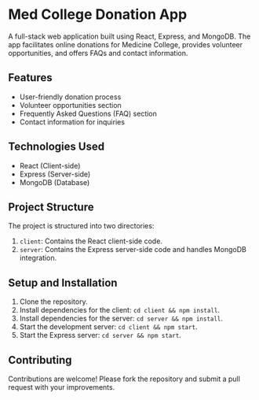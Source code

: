 # Med College Donation App

A full-stack web application built using React, Express, and MongoDB. The app facilitates online donations for Medicine College, provides volunteer opportunities, and offers FAQs and contact information.

## Features

- User-friendly donation process
- Volunteer opportunities section
- Frequently Asked Questions (FAQ) section
- Contact information for inquiries

## Technologies Used

- React (Client-side)
- Express (Server-side)
- MongoDB (Database)

## Project Structure

The project is structured into two directories:

1. `client`: Contains the React client-side code.
2. `server`: Contains the Express server-side code and handles MongoDB integration.

## Setup and Installation

1. Clone the repository.
2. Install dependencies for the client: `cd client && npm install`.
3. Install dependencies for the server: `cd server && npm install`.
4. Start the development server: `cd client && npm start`.
5. Start the Express server: `cd server && npm start`.

## Contributing

Contributions are welcome! Please fork the repository and submit a pull request with your improvements.

<!-- ## License

This project is licensed under the [MIT License](https://opensource.org/licenses/MIT).
 -->

